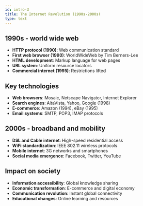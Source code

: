 ```yaml
---
id: intro-3
title: The Internet Revolution (1990s-2000s)
type: text
---
```


## 1990s - world wide web

- **HTTP protocol (1990)**: Web communication standard
- **First web browser (1990)**: WorldWideWeb by Tim Berners-Lee
- **HTML development**: Markup language for web pages
- **URL system**: Uniform resource locators
- **Commercial internet (1995)**: Restrictions lifted

## Key technologies

- **Web browsers**: Mosaic, Netscape Navigator, Internet Explorer
- **Search engines**: AltaVista, Yahoo, Google (1998)
- **E-commerce**: Amazon (1994), eBay (1995)
- **Email systems**: SMTP, POP3, IMAP protocols

## 2000s - broadband and mobility

- **DSL and Cable internet**: High-speed residential access
- **WiFi standardization**: IEEE 802.11 wireless protocols
- **Mobile internet**: 3G networks and smartphones
- **Social media emergence**: Facebook, Twitter, YouTube

## Impact on society

- **Information accessibility**: Global knowledge sharing
- **Economic transformation**: E-commerce and digital economy
- **Communication revolution**: Instant global connectivity
- **Educational changes**: Online learning and resources